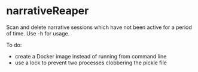 # narrativeReaper
Scan and delete narrative sessions which have not been active for a period of time.  Use -h for usage.

To do:

* create a Docker image instead of running from command line
* use a lock to prevent two processes clobbering the pickle file
